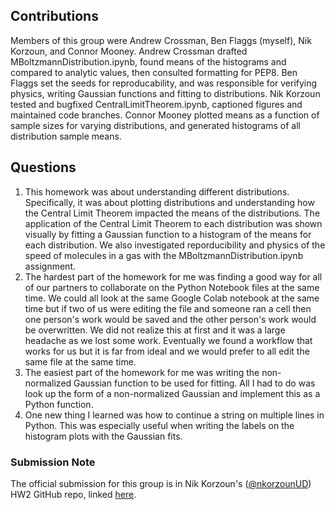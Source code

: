 ## Contributions
Members of this group were Andrew Crossman, Ben Flaggs (myself), Nik Korzoun, and Connor Mooney. Andrew Crossman drafted MBoltzmannDistribution.ipynb, found means of the histograms and compared to analytic values, then consulted formatting for PEP8. Ben Flaggs set the seeds for reproducability, and was responsible for verifying physics, writing Gaussian functions and fitting to distributions. Nik Korzoun tested and bugfixed CentralLimitTheorem.ipynb, captioned figures and maintained code branches. Connor Mooney plotted means as a function of sample sizes for varying distributions, and generated histograms of all distribution sample means.

## Questions
1. This homework was about understanding different distributions. Specifically, it was about plotting distributions and understanding how the Central Limit Theorem impacted the means of the distributions. The application of the Central Limit Theorem to each distribution was shown visually by fitting a Gaussian function to a histogram of the means for each distribution. We also investigated reporducibility and physics of the speed of molecules in a gas with the MBoltzmannDistribution.ipynb assignment.
2. The hardest part of the homework for me was finding a good way for all of our partners to collaborate on the Python Notebook files at the same time. We could all look at the same Google Colab notebook at the same time but if two of us were editing the file and someone ran a cell then one person's work would be saved and the other person's work would be overwritten. We did not realize this at first and it was a large headache as we lost some work. Eventually we found a workflow that works for us but it is far from ideal and we would prefer to all edit the same file at the same time.
3. The easiest part of the homework for me was writing the non-normalized Gaussian function to be used for fitting. All I had to do was look up the form of a non-normalized Gaussian and implement this as a Python function.
4. One new thing I learned was how to continue a string on multiple lines in Python. This was especially useful when writing the labels on the histogram plots with the Gaussian fits.

### Submission Note
The official submission for this group is in Nik Korzoun's ([@nkorzounUD](https://github.com/nkorzounUD)) HW2 GitHub repo, linked [here](https://github.com/nkorzounUD/DSPS_NKorzoun/tree/main/HW2).
